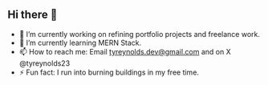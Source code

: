 ## Hi there 👋

- 🔭 I’m currently working on refining portfolio projects and freelance work.
- 🌱 I’m currently learning MERN Stack.
- 📫 How to reach me: Email tyreynolds.dev@gmail.com and on X @tyreynolds23
- ⚡ Fun fact: I run into burning buildings in my free time.
<!--
**TyReynolds23/TyReynolds23** is a ✨ _special_ ✨ repository because its `README.md` (this file) appears on your GitHub profile.

Here are some ideas to get you started:
- 👯 I’m looking to collaborate on ... projects to be able to showcase on my portfolio.
- 🤔 I’m looking for help with ... networking and finding a job.

- 💬 Ask me about ... 
- 😄 Pronouns: ... he/him
-->
